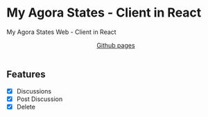 # My Agora States - Client in React

<p align="center">

<span>My Agora States Web - Client in React</span>

</p>

<div align=center>
  <a href="https://xmun74.github.io/fe-sprint-my-agora-states/index.html" target="_blank">Github pages</a>
</div>
<br>

## Features

- [x] Discussions
- [x] Post Discussion
- [x] Delete
